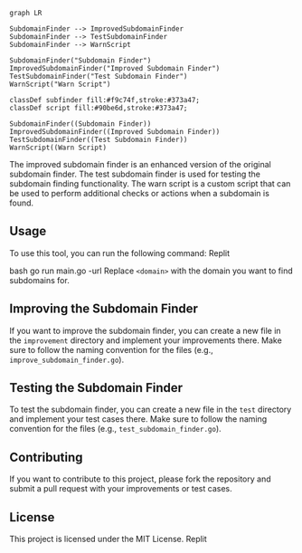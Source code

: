 ```mermaid
graph LR

SubdomainFinder --> ImprovedSubdomainFinder
SubdomainFinder --> TestSubdomainFinder
SubdomainFinder --> WarnScript

SubdomainFinder("Subdomain Finder")
ImprovedSubdomainFinder("Improved Subdomain Finder")
TestSubdomainFinder("Test Subdomain Finder")
WarnScript("Warn Script")

classDef subfinder fill:#f9c74f,stroke:#373a47;
classDef script fill:#90be6d,stroke:#373a47;

SubdomainFinder((Subdomain Finder))
ImprovedSubdomainFinder((Improved Subdomain Finder))
TestSubdomainFinder((Test Subdomain Finder))
WarnScript((Warn Script)
```
The improved subdomain finder is an enhanced version of the original subdomain finder. The test subdomain finder is used for testing the subdomain finding functionality. The warn script is a custom script that can be used to perform additional checks or actions when a subdomain is found.

## Usage

To use this tool, you can run the following command:
Replit

bash
go run main.go -url <domain>
Replace `<domain>` with the domain you want to find subdomains for.

## Improving the Subdomain Finder

If you want to improve the subdomain finder, you can create a new file in the `improvement` directory and implement your improvements there. Make sure to follow the naming convention for the files (e.g., `improve_subdomain_finder.go`).

## Testing the Subdomain Finder

To test the subdomain finder, you can create a new file in the `test` directory and implement your test cases there. Make sure to follow the naming convention for the files (e.g., `test_subdomain_finder.go`).

## Contributing

If you want to contribute to this project, please fork the repository and submit a pull request with your improvements or test cases.

## License

This project is licensed under the MIT License.
Replit

